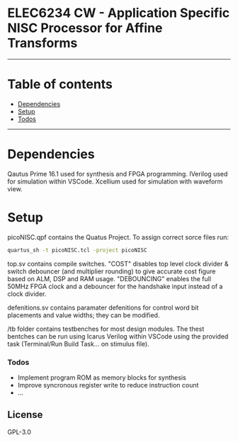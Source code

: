 # ELEC6234 CW - Application Specific NISC Processor for Affine Transforms

<hr />

# Table of contents
 - [Dependencies](#dependencies)
 - [Setup](#setup)
 - [Todos](#todos)

<hr />

# Dependencies
Qautus Prime 16.1 used for synthesis and FPGA programming.
IVerilog used for simulation within VSCode.
Xcellium used for simulation with waveform view.

# Setup

picoNISC.qpf contains the Quatus Project. To assign correct sorce files run:

```bash
quartus_sh -t picoNISC.tcl -project picoNISC
```

top.sv contains compile switches. "COST" disables top level clock divider & switch debouncer (and multiplier rounding) to give accurate cost figure based on ALM, DSP and RAM usage. "DEBOUNCING" enables the full 50MHz FPGA clock and a debouncer for the handshake input instead of a clock divider. 

defenitions.sv contains paramater defenitions for control word bit placements and value widths; they can be modified.

/tb folder contains testbenches for most design modules. The thest bentches can be run using Icarus Verilog within VSCode using the provided task (Terminal/Run Build Task... on stimulus file).

### Todos

 - Implement program ROM as memory blocks for synthesis
 - Improve syncronous register write to reduce instruction count
 - ...

License
----

GPL-3.0
